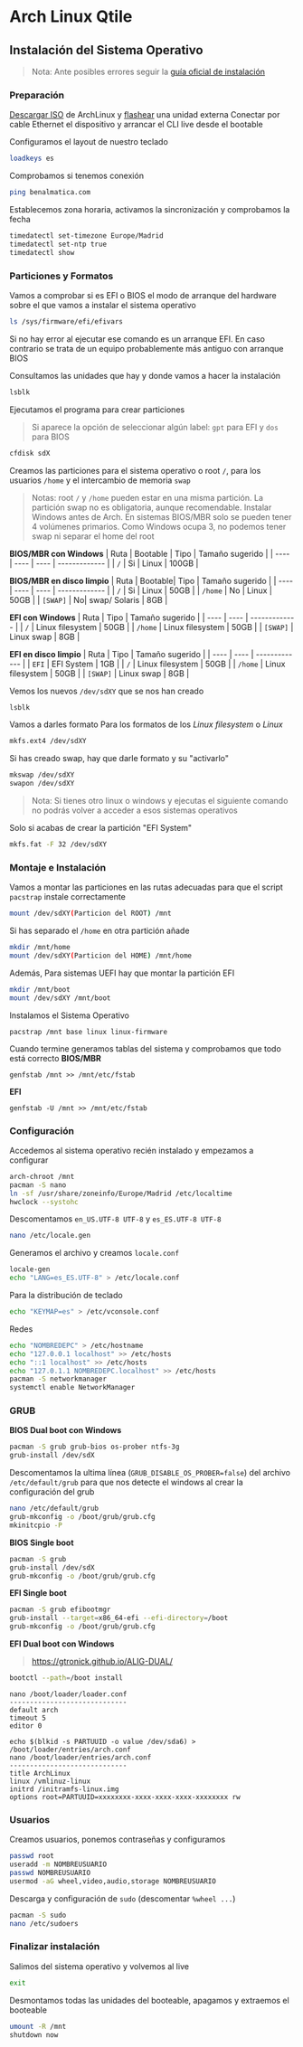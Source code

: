 # Arch Linux Qtile
## Instalación del Sistema Operativo

> Nota: Ante posibles errores seguir la [guía oficial de instalación](https://wiki.archlinux.org/title/Installation_guide_(Espa%C3%B1ol))

### Preparación
[Descargar ISO](https://archlinux.org/download/) de ArchLinux y [flashear](https://www.balena.io/etcher) una unidad externa 
Conectar por cable Ethernet el dispositivo y arrancar el CLI live desde el bootable

Configuramos el layout de nuestro teclado
```sh
loadkeys es
```

Comprobamos si tenemos conexión
```sh
ping benalmatica.com
```

Establecemos zona horaria, activamos la sincronización y comprobamos la fecha
```sh
timedatectl set-timezone Europe/Madrid
timedatectl set-ntp true
timedatectl show
```

### Particiones y Formatos
Vamos a comprobar si es EFI o BIOS el modo de arranque del hardware sobre el que vamos a instalar el sistema operativo
```sh
ls /sys/firmware/efi/efivars
```
Si no hay error al ejecutar ese comando es un arranque EFI. En caso contrario se trata de un equipo probablemente más antiguo con arranque BIOS

Consultamos las unidades que hay y donde vamos a hacer la instalación
```sh
lsblk
```

Ejecutamos el programa para crear particiones
 >Si aparece la opción de seleccionar algún label: `gpt` para EFI y `dos` para BIOS
```sh
cfdisk sdX
```

Creamos las particiones para el sistema operativo o root `/`, para los usuarios `/home` y el intercambio de memoria `swap`

> Notas: root `/` y `/home` pueden estar en una misma partición. 
>  La partición swap no es obligatoria, aunque recomendable. 
>  Instalar Windows antes de Arch. 
>  En sistemas BIOS/MBR solo se pueden tener 4 volúmenes primarios. Como Windows ocupa 3, no podemos tener swap ni separar el home del root

**BIOS/MBR con Windows**
| Ruta | Bootable | Tipo | Tamaño sugerido |
| ---- | ---- | ---- | ------------- |
| `/` | Si | Linux | 100GB |

**BIOS/MBR en disco limpio**
| Ruta | Bootable| Tipo | Tamaño sugerido |
| ---- | ---- | ---- | ------------- |
| `/` | Si | Linux | 50GB |
| `/home` | No | Linux | 50GB |
| `[SWAP]` | No| swap/ Solaris | 8GB |

**EFI con Windows**
| Ruta | Tipo | Tamaño sugerido |
| ---- | ---- | ------------- |
| `/` | Linux filesystem | 50GB |
| `/home` | Linux filesystem | 50GB |
| `[SWAP]` | Linux swap | 8GB |

**EFI en disco limpio**
| Ruta | Tipo | Tamaño sugerido |
| ---- | ---- | ------------- |
| `EFI` | EFI System | 1GB |
| `/` | Linux filesystem | 50GB |
| `/home` | Linux filesystem | 50GB |
| `[SWAP]` | Linux swap | 8GB |

Vemos los nuevos `/dev/sdXY` que se nos han creado
```sh
lsblk
```
Vamos a darles formato
Para los formatos de los *Linux filesystem* o *Linux*
```sh
mkfs.ext4 /dev/sdXY
```
Si has creado swap, hay que darle formato y su "activarlo"
```sh
mkswap /dev/sdXY
swapon /dev/sdXY
```

> Nota: Si tienes otro linux o windows y ejecutas el siguiente comando no podrás volver a acceder a esos sistemas operativos

Solo si acabas de crear la partición "EFI System"
```sh
mkfs.fat -F 32 /dev/sdXY
```
### Montaje e Instalación
Vamos a montar las particiones en las rutas adecuadas para que el script `pacstrap` instale correctamente
```sh
mount /dev/sdXY(Particion del ROOT) /mnt
```

Si has separado el `/home` en otra partición añade
```sh
mkdir /mnt/home
mount /dev/sdXY(Particion del HOME) /mnt/home
```

Además, Para sistemas UEFI hay que montar la partición EFI
```sh
mkdir /mnt/boot
mount /dev/sdXY /mnt/boot
```

Instalamos el Sistema Operativo
```
pacstrap /mnt base linux linux-firmware
```

Cuando termine generamos tablas del sistema y comprobamos que todo está correcto
**BIOS/MBR**
```
genfstab /mnt >> /mnt/etc/fstab
```
**EFI**
```
genfstab -U /mnt >> /mnt/etc/fstab
```

### Configuración
Accedemos al sistema operativo recién instalado y empezamos a configurar
```sh
arch-chroot /mnt
pacman -S nano
ln -sf /usr/share/zoneinfo/Europe/Madrid /etc/localtime
hwclock --systohc
```

Descomentamos `en_US.UTF-8 UTF-8` y `es_ES.UTF-8 UTF-8`
```sh
nano /etc/locale.gen
```

Generamos el archivo y creamos `locale.conf`
```sh
locale-gen
echo "LANG=es_ES.UTF-8" > /etc/locale.conf
```

Para la distribución de teclado
```sh
echo "KEYMAP=es" > /etc/vconsole.conf
```

Redes
```sh
echo "NOMBREDEPC" > /etc/hostname
echo "127.0.0.1 localhost" >> /etc/hosts
echo "::1 localhost" >> /etc/hosts
echo "127.0.1.1 NOMBREDEPC.localhost" >> /etc/hosts
pacman -S networkmanager
systemctl enable NetworkManager
```

### GRUB
**BIOS Dual boot con Windows**
```sh
pacman -S grub grub-bios os-prober ntfs-3g
grub-install /dev/sdX 
```

Descomentamos la ultima línea (`GRUB_DISABLE_OS_PROBER=false`) del archivo `/etc/default/grub` para que nos detecte el windows al crear la configuración del grub
```sh
nano /etc/default/grub
grub-mkconfig -o /boot/grub/grub.cfg
mkinitcpio -P
```

**BIOS Single boot**
```sh
pacman -S grub
grub-install /dev/sdX 
grub-mkconfig -o /boot/grub/grub.cfg
```

**EFI Single boot**
```sh
pacman -S grub efibootmgr
grub-install --target=x86_64-efi --efi-directory=/boot
grub-mkconfig -o /boot/grub/grub.cfg
```

**EFI Dual boot con Windows**
> https://gtronick.github.io/ALIG-DUAL/

```sh
bootctl --path=/boot install
```

```
nano /boot/loader/loader.conf
-----------------------------
default arch
timeout 5
editor 0
```

```
echo $(blkid -s PARTUUID -o value /dev/sda6) > /boot/loader/entries/arch.conf
nano /boot/loader/entries/arch.conf
-----------------------------
title ArchLinux
linux /vmlinuz-linux
initrd /initramfs-linux.img
options root=PARTUUID=xxxxxxxx-xxxx-xxxx-xxxx-xxxxxxxx rw
```

### Usuarios
Creamos usuarios, ponemos contraseñas y configuramos
```sh
passwd root
useradd -m NOMBREUSUARIO
passwd NOMBREUSUARIO
usermod -aG wheel,video,audio,storage NOMBREUSUARIO
```

Descarga y configuración de `sudo` (descomentar `%wheel ...`)
```sh
pacman -S sudo
nano /etc/sudoers
```

### Finalizar instalación
Salimos del sistema operativo y volvemos al live
```sh
exit
```

Desmontamos todas las unidades del booteable, apagamos y extraemos el booteable
```sh
umount -R /mnt
shutdown now
```
